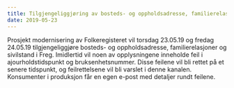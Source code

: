 ```yaml
---
title: Tilgjengeliggjøring av bosteds- og oppholdsadresse, familierelasjoner og sivilstand i Freg
date: 2019-05-23 
---
```


Prosjekt modernisering av Folkeregisteret vil torsdag 23.05.19 og fredag 24.05.19 tilgjengeliggjøre bosteds- og oppholdsadresse, familierelasjoner og sivilstand i Freg. Imidlertid vil noen av opplysningene inneholde feil i ajourholdstidspunkt og bruksenhetsnummer. Disse feilene vil bli rettet på et senere tidspunkt, og feilrettelsene vil bli varslet i denne kanalen. Konsumenter i produksjon får en egen e-post med detaljer rundt feilene.
